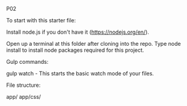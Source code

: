 P02

To start with this starter file:

Install node.js if you don't have it (https://nodejs.org/en/).

Open up a terminal at this folder after cloning into the repo.
Type node install to install node packages required for this project.

Gulp commands:

gulp watch - This starts the basic watch mode of your files.

File structure:

app/
app/css/
